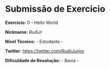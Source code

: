 # Submissão de Exercicio

**Exercicio:** 0 - Hello World

**Nickname:** RudiJr

**Nível Técnico:** - Estudante -

**Twitter**: https://twitter.com/RudiiJunior

**Dificuldade de Resolução:** - Baixa -